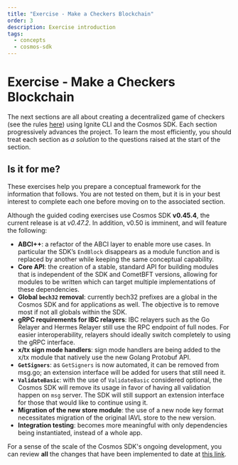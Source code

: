 ```yaml
---
title: "Exercise - Make a Checkers Blockchain"
order: 3
description: Exercise introduction
tags:
  - concepts
  - cosmos-sdk
---
```


# Exercise - Make a Checkers Blockchain

The next sections are all about creating a decentralized game of checkers (see the rules [here](https://www.ducksters.com/games/checkers_rules.php)) using Ignite CLI and the Cosmos SDK. Each section progressively advances the project. To learn the most efficiently, you should treat each section as _a solution_ to the questions raised at the start of the section.

## Is it for me?

These exercises help you prepare a conceptual framework for the information that follows. You are not tested on them, but it is in your best interest to complete each one before moving on to the associated section.

<HighlightBox type="info">

Although the guided coding exercises use Cosmos SDK **v0.45.4**, the current release is at _v0.47.2_. In addition, v0.50 is imminent, and will feature the following:

* **ABCI++**: a refactor of the ABCI layer to enable more use cases. In particular the SDK’s `EndBlock` disappears as a module function and is replaced by another while keeping the same conceptual capability.
* **Core API**: the creation of a stable, standard API for building modules that is independent of the SDK and CometBFT versions, allowing for modules to be written which can target multiple implementations of these dependencies.
* **Global `bech32` removal**: currently bech32 prefixes are a global in the Cosmos SDK and for applications as well. The objective is to remove most if not all globals within the SDK.
* **gRPC requirements for IBC relayers**: IBC relayers such as the Go Relayer and Hermes Relayer still use the RPC endpoint of full nodes. For easier interoperability, relayers should ideally switch completely to using the gRPC interface.
* **x/tx sign mode handlers**: sign mode handlers are being added to the x/tx module that natively use the new Golang Protobuf API.
* **`GetSigners`**: as `GetSigners` is now automated, it can be removed from msg.go; an extension interface will be added for users that still need it.
* **`ValidateBasic`**: with the use of `ValidateBasic` considered optional, the Cosmos SDK will remove its usage in favor of having all validation happen on `msg` server. The SDK will still support an extension interface for those that would like to continue using it.
* **Migration of the new store module**: the use of a new node key format necessitates migration of the original IAVL store to the new version.
* **Integration testing**: becomes more meaningful with only dependencies being instantiated, instead of a whole app.

For a sense of the scale of the Cosmos SDK's ongoing development, you can review **all** the changes that have been implemented to date at [this link](https://github.com/cosmos/cosmos-sdk/releases).

</HighlightBox>

<!--## Next up

Start with your checkers blockchain by heading to the [next section](./3-stored-game.md).-->
